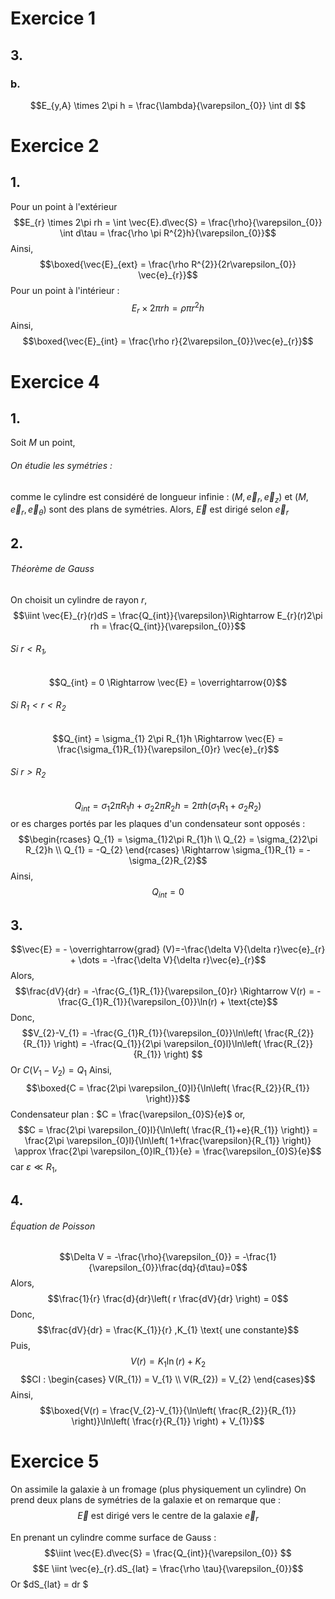 # Exercice 1
## 3.
### b.
$$E_{y,A} \times 2\pi h = \frac{\lambda}{\varepsilon_{0}} \int dl $$




# Exercice 2
## 1.
Pour un point à l'extérieur
$$E_{r} \times 2\pi rh = \int \vec{E}.d\vec{S} = \frac{\rho}{\varepsilon_{0}} \int d\tau = \frac{\rho \pi R^{2}h}{\varepsilon_{0}}$$
Ainsi, 
$$\boxed{\vec{E}_{ext} = \frac{\rho R^{2}}{2r\varepsilon_{0}} \vec{e}_{r}}$$
Pour un point à l'intérieur : 
$$E_{r} \times 2\pi rh = \rho \pi r^{2}h$$
Ainsi, 
$$\boxed{\vec{E}_{int} = \frac{\rho r}{2\varepsilon_{0}}\vec{e}_{r}}$$



# Exercice 4
## 1.
Soit $M$ un point, 
###### On étudie les symétries : 
comme le cylindre est considéré de longueur infinie : 
$(M, \vec{e}_{r}, \vec{e}_{z})$ et $(M, \vec{e}_{r}, \vec{e}_{\theta})$ sont des plans de symétries. 
Alors, $\vec{E}$ est dirigé selon $\vec{e}_{r}$

## 2.
###### Théorème de Gauss
On choisit un cylindre de rayon $r$, 
$$\iint \vec{E}_{r}(r)dS = \frac{Q_{int}}{\varepsilon}\Rightarrow E_{r}(r)2\pi rh = \frac{Q_{int}}{\varepsilon_{0}}$$
###### Si $r< R_{1}$,
$$Q_{int} = 0 \Rightarrow \vec{E} = \overrightarrow{0}$$

###### Si $R_{1} < r < R_{2}$
$$Q_{int} = \sigma_{1} 2\pi R_{1}h \Rightarrow \vec{E} = \frac{\sigma_{1}R_{1}}{\varepsilon_{0}r} \vec{e}_{r}$$

###### Si $r > R_{2}$
$$Q_{int} = \sigma_{1}2\pi R_{1}h + \sigma_{2}2\pi R_{2}h = 2\pi h(\sigma_{1}R_{1}+\sigma_{2}R_{2})$$
or es charges portés par les plaques d'un condensateur sont opposés : 
$$\begin{rcases}
Q_{1} = \sigma_{1}2\pi R_{1}h \\
Q_{2} = \sigma_{2}2\pi R_{2}h \\
Q_{1} = -Q_{2}
\end{rcases} \Rightarrow \sigma_{1}R_{1} = -\sigma_{2}R_{2}$$
Ainsi, 
$$Q_{int} = 0$$

## 3.
$$\vec{E} = - \overrightarrow{grad} (V)=-\frac{\delta V}{\delta r}\vec{e}_{r} +  \dots = -\frac{\delta V}{\delta r}\vec{e}_{r}$$
Alors, 
$$\frac{dV}{dr} = -\frac{G_{1}R_{1}}{\varepsilon_{0}r} \Rightarrow V(r) = -\frac{G_{1}R_{1}}{\varepsilon_{0}}\ln(r) + \text{cte}$$
Donc, 
$$V_{2}-V_{1} = -\frac{G_{1}R_{1}}{\varepsilon_{0}}\ln\left( \frac{R_{2}}{R_{1}} \right) = -\frac{Q_{1}}{2\pi \varepsilon_{0}l}\ln\left( \frac{R_{2}}{R_{1}} \right) $$
Or $C(V_{1}-V_{2}) = Q_{1}$
Ainsi, 
$$\boxed{C = \frac{2\pi \varepsilon_{0}l}{\ln\left( \frac{R_{2}}{R_{1}} \right)}}$$
Condensateur plan : $C = \frac{\varepsilon_{0}S}{e}$ or, 
$$C = \frac{2\pi \varepsilon_{0}l}{\ln\left( \frac{R_{1}+e}{R_{1}} \right)} = \frac{2\pi \varepsilon_{0}l}{\ln\left( 1+\frac{\varepsilon}{R_{1}} \right)} \approx \frac{2\pi \varepsilon_{0}lR_{1}}{e} =  \frac{\varepsilon_{0}S}{e}$$
car $\varepsilon \ll R_{1}$, 

## 4.
###### Équation de Poisson
$$\Delta V = -\frac{\rho}{\varepsilon_{0}} = -\frac{1}{\varepsilon_{0}}\frac{dq}{d\tau}=0$$
Alors, 
$$\frac{1}{r} \frac{d}{dr}\left( r \frac{dV}{dr} \right) = 0$$
Donc, 
$$\frac{dV}{dr} = \frac{K_{1}}{r} ,K_{1} \text{ une constante}$$
Puis, 
$$V(r) = K_{1}\ln(r) + K_{2}$$
$$CI : \begin{cases}
V(R_{1}) = V_{1} \\
V(R_{2}) = V_{2}
\end{cases}$$
Ainsi, 
$$\boxed{V(r) = \frac{V_{2}-V_{1}}{\ln\left( \frac{R_{2}}{R_{1}} \right)}\ln\left( \frac{r}{R_{1}} \right) + V_{1}}$$

# Exercice 5
On assimile la galaxie à un fromage (plus physiquement un cylindre)
On prend deux plans de symétries de la galaxie et on remarque que : 
$$\vec{E} \text{ est dirigé vers le centre de la galaxie } \vec{e}_{r}
$$

En prenant un cylindre comme surface de Gauss : 
$$\iint \vec{E}.d\vec{S} = \frac{Q_{int}}{\varepsilon_{0}} $$
$$E \iint \vec{e}_{r}.dS_{lat} = \frac{\rho \tau}{\varepsilon_{0}}$$
Or $dS_{lat} = dr $